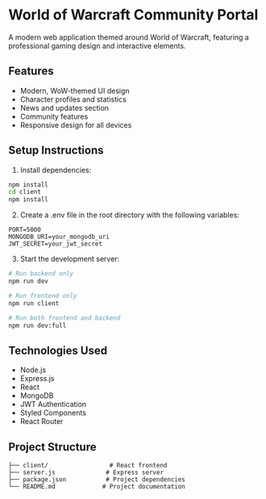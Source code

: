 # World of Warcraft Community Portal

A modern web application themed around World of Warcraft, featuring a professional gaming design and interactive elements.

## Features

- Modern, WoW-themed UI design
- Character profiles and statistics
- News and updates section
- Community features
- Responsive design for all devices

## Setup Instructions

1. Install dependencies:
```bash
npm install
cd client
npm install
```

2. Create a .env file in the root directory with the following variables:
```
PORT=5000
MONGODB_URI=your_mongodb_uri
JWT_SECRET=your_jwt_secret
```

3. Start the development server:
```bash
# Run backend only
npm run dev

# Run frontend only
npm run client

# Run both frontend and backend
npm run dev:full
```

## Technologies Used

- Node.js
- Express.js
- React
- MongoDB
- JWT Authentication
- Styled Components
- React Router

## Project Structure

```
├── client/                 # React frontend
├── server.js              # Express server
├── package.json           # Project dependencies
└── README.md             # Project documentation
``` 